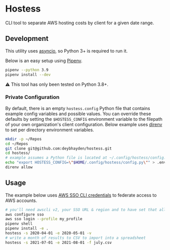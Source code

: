 # Hostess

CLI tool to separate AWS hosting costs by client for a given date range.

## Development

This utility uses [asyncio](https://docs.python.org/3/library/asyncio.html), so Python 3+ is required to run it.

Below is an easy setup using [Pipenv](https://github.com/pypa/pipenv).

```bash
pipenv --python 3.9
pipenv install --dev
```

:warning: This tool has only been tested on Python 3.8+.

### Private Configuration

By default, there is an empty `hostess.config` Python file that contains example config variables and possible values. You can override these defaults by setting the `$HOSTESS_CONFIG` environment variable to the filepath of your own organization's client configuration. Below example uses [direnv](https://direnv.net/) to set per directory environment variables.

```bash
mkdir -p ~/Repos
cd ~/Repos
git clone git@github.com:deybhayden/hostess.git
cd hostess/
# example assumes a Python file is located at ~/.config/hostess/config.py
echo "export HOSTESS_CONFIG=\"$HOME/.config/hostess/config.py\"" > .envrc
direnv allow
```

## Usage

The example below uses [AWS SSO CLI credentials](https://docs.aws.amazon.com/cli/latest/userguide/cli-configure-sso.html) to federate access to AWS accounts.

```bash
# you'll need awscli v2, your SSO URL & region and to have set that all up correctly
aws configure sso
aws sso login --profile my_profile
pipenv shell
pipenv install -e .
hostess -s 2020-04-01 -e 2020-05-01 -v
# write a month of results to CSV to import into a spreadsheet
hostess -s 2021-07-01 -e 2021-08-01 -f july.csv
```
